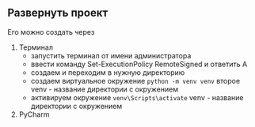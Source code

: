 ## Развернуть проект
Его можно создать через
1. Терминал
   - запустить терминал от имени администратора
   - ввести команду Set-ExecutionPolicy RemoteSigned и ответить A
   - создаем и переходим в нужную директорию
   - создаем виртуальное окружение `python -m venv venv` второе venv - название директории с окружением
   - активируем окружение `venv\Scripts\activate` venv - название директории с окружением
2. PyCharm
